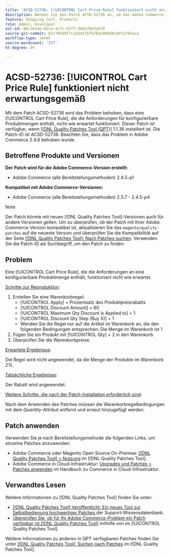 ```yaml
---
title: 'ACSD-52736: [!UICONTROL Cart Price Rule] funktioniert nicht erwartungsgemäß'
description: Wenden Sie den Patch ACSD-52736 an, um das Adobe Commerce-Problem zu beheben, bei dem ein [!UICONTROL Cart Price Rule], das die Anforderungen für konfigurierbare Produktmengen enthält, nicht wie erwartet funktioniert.
feature: Shopping Cart, Products
role: Admin, Developer
exl-id: 80c3b14e-62ce-4cfc-b1ff-968e70e3a6f8
source-git-commit: 81c78439f7c243437b7b76dc80560c847af95ace
workflow-type: tm+mt
source-wordcount: '377'
ht-degree: 0%

---
```


# ACSD-52736: [!UICONTROL Cart Price Rule] funktioniert nicht erwartungsgemäß

Mit dem Patch ACSD-52736 wird das Problem behoben, dass eine [!UICONTROL Cart Price Rule], die die Anforderungen für konfigurierbare Produktmengen enthält, nicht wie erwartet funktioniert. Dieser Patch ist verfügbar, wenn [[!DNL Quality Patches Tool (QPT)]](https://experienceleague.adobe.com/de/docs/commerce-knowledge-base/kb/announcements/commerce-announcements/magento-quality-patches-released-new-tool-to-self-serve-quality-patches) 1.1.36 installiert ist. Die Patch-ID ist ACSD-52736. Beachten Sie, dass das Problem in Adobe Commerce 2.4.6 behoben wurde.

## Betroffene Produkte und Versionen

**Der Patch wird für die Adobe Commerce-Version erstellt:**

* Adobe Commerce (alle Bereitstellungsmethoden) 2.4.5-p1

**Kompatibel mit Adobe Commerce-Versionen:**

* Adobe Commerce (alle Bereitstellungsmethoden) 2.3.7 - 2.4.5-p4

>[!NOTE]
>
>Der Patch könnte mit neuen [!DNL Quality Patches Tool]-Versionen auch für andere Versionen gelten. Um zu überprüfen, ob der Patch mit Ihrer Adobe Commerce-Version kompatibel ist, aktualisieren Sie das `magento/quality-patches` auf die neueste Version und überprüfen Sie die Kompatibilität auf der Seite [[!DNL Quality Patches Tool]: Nach Patches suchen](https://experienceleague.adobe.com/tools/commerce-quality-patches/index.html?lang=de). Verwenden Sie die Patch-ID als Suchbegriff, um den Patch zu finden.

## Problem

Eine [!UICONTROL Cart Price Rule], die die Anforderungen an eine konfigurierbare Produktmenge enthält, funktioniert nicht wie erwartet.

<u>Schritte zur Reproduktion</u>:

1. Erstellen Sie eine Warenkorbregel:
   * [!UICONTROL Apply] = Prozentsatz des Produktpreisrabatts
   * [!UICONTROL Discount Amount] = 60
   * [!UICONTROL Maximum Qty Discount is Applied to] = 1
   * [!UICONTROL Discount Qty Step (Buy X)] = 1
   * Wenden Sie die Regel nur auf die Artikel im Warenkorb an, die den folgenden Bedingungen entsprechen: Die Menge im Warenkorb ist 1
2. Fügen Sie ein Produkt mit [!UICONTROL Qty] = 2 in den Warenkorb.
3. Überprüfen Sie die Warenkorbpreise.

<u>Erwartete Ergebnisse</u>:

Die Regel wird nicht angewendet, da die Menge der Produkte im Warenkorb *2%*.

<u>Tatsächliche Ergebnisse</u>:

Der Rabatt wird angewendet.

<u> Weitere Schritte, die nach der Patch-Installation erforderlich sind</u>:

Nach dem Anwenden des Patches müssen die Warenkorbregelbedingungen mit dem *Quantity*-Attribut entfernt und erneut hinzugefügt werden.

## Patch anwenden

Verwenden Sie je nach Bereitstellungsmethode die folgenden Links, um einzelne Patches anzuwenden:

* Adobe Commerce oder Magento Open Source On-Premise: [[!DNL Quality Patches Tool] > Nutzung](/help/tools/quality-patches-tool/usage.md) im [!DNL Quality Patches Tool].
* Adobe Commerce in Cloud-Infrastruktur: [Upgrades und Patches > Patches anwenden](https://experienceleague.adobe.com/docs/commerce-cloud-service/user-guide/develop/upgrade/apply-patches.html?lang=de) im Handbuch zu Commerce in Cloud-Infrastruktur.

## Verwandtes Lesen

Weitere Informationen zu [!DNL Quality Patches Tool] finden Sie unter:

* [[!DNL Quality Patches Tool] Veröffentlicht: Ein neues Tool zur Selbstbedienung hochwertiger Patches ](https://experienceleague.adobe.com/de/docs/commerce-knowledge-base/kb/announcements/commerce-announcements/magento-quality-patches-released-new-tool-to-self-serve-quality-patches) der Support-Wissensdatenbank.
* [Überprüfen Sie, ob für Ihr Adobe Commerce-Problem ein Patch verfügbar ist [!DNL Quality Patches Tool]](/help/tools/quality-patches-tool/patches-available-in-qpt/check-patch-for-magento-issue-with-magento-quality-patches.md) mithilfe von im [!UICONTROL Quality Patches Tool].


Weitere Informationen zu anderen in QPT verfügbaren Patches finden Sie unter [[!DNL Quality Patches Tool]: Suchen nach Patches](https://experienceleague.adobe.com/tools/commerce-quality-patches/index.html?lang=de) im [!DNL Quality Patches Tool].

